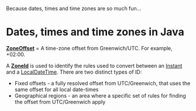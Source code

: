 Because dates, times and time zones are so much fun...

# Dates, times and time zones in Java


[**ZoneOffset**](https://docs.oracle.com/javase/8/docs/api/java/time/ZoneOffset.html) = A time-zone offset from Greenwich/UTC. For example, +02:00.


A [**ZoneId**](https://docs.oracle.com/javase/8/docs/api/java/time/ZoneId.html) is used to identify the rules used to convert between an [Instant](https://docs.oracle.com/javase/8/docs/api/java/time/Instant.html) and a [LocalDateTime](https://docs.oracle.com/javase/8/docs/api/java/time/LocalDateTime.html). 
There are two distinct types of ID:

* Fixed offsets - a fully resolved offset from UTC/Greenwich, that uses the same offset for all local date-times
* Geographical regions - an area where a specific set of rules for finding the offset from UTC/Greenwich apply

